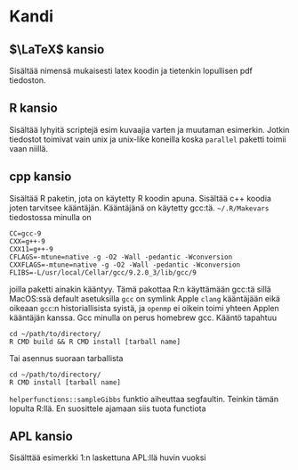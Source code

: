 # Kandi

## $\LaTeX$ kansio

Sisältää nimensä mukaisesti latex koodin ja tietenkin lopullisen pdf tiedoston.

## R kansio

Sisältää lyhyitä scriptejä esim kuvaajia varten ja muutaman esimerkin. Jotkin tiedostot toimivat vain unix ja unix-like koneilla koska ```parallel``` paketti toimii vaan niillä.

## cpp kansio 

Sisältää R paketin, jota on käytetty R koodin apuna. Sisältää c++ koodia joten tarvitsee kääntäjän. Kääntäjänä on käytetty gcc:tä. `~/.R/Makevars` tiedostossa minulla on 

```
CC=gcc-9
CXX=g++-9
CXX11=g++-9
CFLAGS=-mtune=native -g -O2 -Wall -pedantic -Wconversion
CXXFLAGS=-mtune=native -g -O2 -Wall -pedantic -Wconversion
FLIBS=-L/usr/local/Cellar/gcc/9.2.0_3/lib/gcc/9
```

joilla paketti ainakin kääntyy. Tämä pakottaa R:n käyttämään gcc:tä sillä MacOS:ssä default asetuksilla `gcc` on symlink Apple `clang` kääntäjään eikä oikeaan `gcc`:n historiallisista syistä, ja `openmp` ei oikein toimi yhteen Applen kääntäjän kanssa. Gcc minulla on perus homebrew gcc. Kääntö tapahtuu

```
cd ~/path/to/directory/
R CMD build && R CMD install [tarball name]
```

Tai asennus suoraan tarballista

```
cd ~/path/to/directory/
R CMD install [tarball name]
```
```helperfunctions::sampleGibbs``` funktio aiheuttaa segfaultin. Teinkin tämän lopulta R:llä. En suosittele ajamaan siis tuota functiota

## APL kansio

Sisälttää esimerkki 1:n laskettuna APL:llä huvin vuoksi